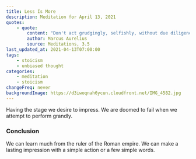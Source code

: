 ```yaml
---
title: Less Is More
description: Meditation for April 13, 2021
quotes:
    - quote:
        content: "Don't act grudgingly, selfishly, without due diligence, or to be a contrarian. Also, don't overdress your thought in fine language. Don't be a person of too many words and too many deeds &hellip; Be cheerful, not wanting outside help or the relief others might bring. A person needs to stand on their own, not be propped up."
        author: Marcus Aurelius
        source: Meditations, 3.5
last_updated_at: 2021-04-13T07:00:00
tags:
    - stoicism
    - unbiased thought
categories:
    - meditation
    - stoicism
changeFreq: never
backgroundImage: https://d3iwoqnah6ycun.cloudfront.net/IMG_4582.jpg
---
```


Having the stage we desire to impress. We are doomed to fail when we attempt to perform grandly.

### Conclusion

We can learn much from the ruler of the Roman empire. We can make a lasting impression with a simple action or a few 
simple words.

